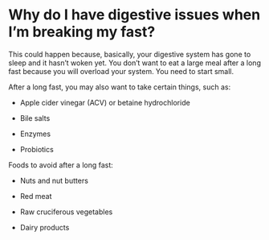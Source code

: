 # Why do I have digestive issues when I’m breaking my fast?

This could happen because, basically, your digestive system has gone to sleep and it hasn’t woken yet. You don’t want to eat a large meal after a long fast because you will overload your system. You need to start small.

After a long fast, you may also want to take certain things, such as:

- Apple cider vinegar (ACV) or betaine hydrochloride

- Bile salts

- Enzymes

- Probiotics

Foods to avoid after a long fast:

- Nuts and nut butters

- Red meat

- Raw cruciferous vegetables

- Dairy products